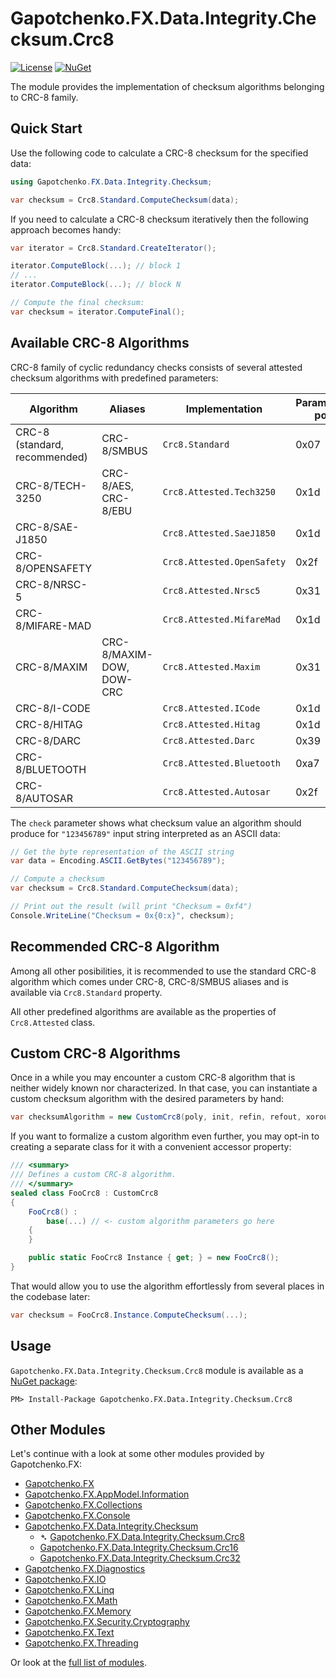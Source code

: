 ﻿# Gapotchenko.FX.Data.Integrity.Checksum.Crc8
[![License](https://img.shields.io/badge/license-MIT-green.svg)](../../../../../LICENSE)
[![NuGet](https://img.shields.io/nuget/v/Gapotchenko.FX.Data.Integrity.Checksum.Crc8.svg)](https://www.nuget.org/packages/Gapotchenko.FX.Data.Integrity.Checksum.Crc8)

The module provides the implementation of checksum algorithms belonging to CRC-8 family.

## Quick Start

Use the following code to calculate a CRC-8 checksum for the specified data:

``` c#
using Gapotchenko.FX.Data.Integrity.Checksum;

var checksum = Crc8.Standard.ComputeChecksum(data);
```

If you need to calculate a CRC-8 checksum iteratively then the following approach becomes handy:

```csharp
var iterator = Crc8.Standard.CreateIterator();

iterator.ComputeBlock(...); // block 1
// ...
iterator.ComputeBlock(...); // block N

// Compute the final checksum:
var checksum = iterator.ComputeFinal();
```

## Available CRC-8 Algorithms

CRC-8 family of cyclic redundancy checks consists of several attested checksum algorithms with predefined parameters:

| Algorithm | Aliases | Implementation | Parameters: poly | init | refin | refout | xorout | check |
| --------- | ------- | -------- | ---- | ---- | ----- | ------ | ------ | ----- |
| CRC-8 (standard, recommended) | CRC-8/SMBUS | `Crc8.Standard` | 0x07 | 0x00 | false | false | 0x00 | 0xf4 |
| CRC-8/TECH-3250 | CRC-8/AES, CRC-8/EBU | `Crc8.Attested.Tech3250` | 0x1d | 0xff | true | true | 0x00 | 0x97 |
| CRC-8/SAE-J1850 | | `Crc8.Attested.SaeJ1850` | 0x1d | 0xff | false | false | 0xff | 0x4b |
| CRC-8/OPENSAFETY | | `Crc8.Attested.OpenSafety` | 0x2f | 0x00 | false | false | 0x00 | 0x3e |
| CRC-8/NRSC-5 | | `Crc8.Attested.Nrsc5` | 0x31 | 0xff | false | false | 0x00 | 0xf7 |
| CRC-8/MIFARE-MAD | | `Crc8.Attested.MifareMad` | 0x1d | 0xc7 | false | false | 0x00 | 0x99 |
| CRC-8/MAXIM | CRC-8/MAXIM-DOW, DOW-CRC | `Crc8.Attested.Maxim` | 0x31 | 0x00 | true | true | 0x00 | 0xa1 |
| CRC-8/I-CODE | | `Crc8.Attested.ICode` | 0x1d | 0xfd | false | false | 0x00 | 0x7e |
| CRC-8/HITAG | | `Crc8.Attested.Hitag` | 0x1d | 0xff | false | false | 0x00 | 0xb4 |
| CRC-8/DARC | | `Crc8.Attested.Darc` | 0x39 | 0x00 | true | true | 0x00 | 0x15 |
| CRC-8/BLUETOOTH | | `Crc8.Attested.Bluetooth` | 0xa7 | 0x00 | true | true | 0x00 | 0x26 |
| CRC-8/AUTOSAR | | `Crc8.Attested.Autosar` | 0x2f | 0xff | false | false | 0xff | 0xdf |

The `check` parameter shows what checksum value an algorithm should produce for `"123456789"` input string interpreted as an ASCII data:

``` c#
// Get the byte representation of the ASCII string
var data = Encoding.ASCII.GetBytes("123456789");

// Compute a checksum
var checksum = Crc8.Standard.ComputeChecksum(data);

// Print out the result (will print "Checksum = 0xf4")
Console.WriteLine("Checksum = 0x{0:x}", checksum);
```

## Recommended CRC-8 Algorithm

Among all other posibilities, it is recommended to use the standard CRC-8 algorithm which comes under CRC-8, CRC-8/SMBUS aliases and is available via `Crc8.Standard` property.

All other predefined algorithms are available as the properties of `Crc8.Attested` class.

## Custom CRC-8 Algorithms

Once in a while you may encounter a custom CRC-8 algorithm that is neither widely known nor characterized.
In that case, you can instantiate a custom checksum algorithm with the desired parameters by hand:

``` c#
var checksumAlgorithm = new CustomCrc8(poly, init, refin, refout, xorout);
```

If you want to formalize a custom algorithm even further, you may opt-in to creating a separate class for it with a convenient accessor property:

``` c#
/// <summary>
/// Defines a custom CRC-8 algorithm.
/// </summary>
sealed class FooCrc8 : CustomCrc8
{
    FooCrc8() :
        base(...) // <- custom algorithm parameters go here
    {
    }

    public static FooCrc8 Instance { get; } = new FooCrc8();
}
```

That would allow you to use the algorithm effortlessly from several places in the codebase later:

``` c#
var checksum = FooCrc8.Instance.ComputeChecksum(...);
```

## Usage

`Gapotchenko.FX.Data.Integrity.Checksum.Crc8` module is available as a [NuGet package](https://nuget.org/packages/Gapotchenko.FX.Data.Integrity.Checksum.Crc8):

```
PM> Install-Package Gapotchenko.FX.Data.Integrity.Checksum.Crc8
```

## Other Modules

Let's continue with a look at some other modules provided by Gapotchenko.FX:

- [Gapotchenko.FX](../../../../Gapotchenko.FX)
- [Gapotchenko.FX.AppModel.Information](../../../../Gapotchenko.FX.AppModel.Information)
- [Gapotchenko.FX.Collections](../../../../Gapotchenko.FX.Collections)
- [Gapotchenko.FX.Console](../../../../Gapotchenko.FX.Console)
- [Gapotchenko.FX.Data.Integrity.Checksum](../Gapotchenko.FX.Data.Integrity.Checksum)
  - &#x27B4; [Gapotchenko.FX.Data.Integrity.Checksum.Crc8](../Gapotchenko.FX.Data.Integrity.Checksum.Crc8)
  - [Gapotchenko.FX.Data.Integrity.Checksum.Crc16](../Gapotchenko.FX.Data.Integrity.Checksum.Crc16)
  - [Gapotchenko.FX.Data.Integrity.Checksum.Crc32](../Gapotchenko.FX.Data.Integrity.Checksum.Crc32)
- [Gapotchenko.FX.Diagnostics](../../../../Gapotchenko.FX.Diagnostics.CommandLine)
- [Gapotchenko.FX.IO](../../../../Gapotchenko.FX.IO)
- [Gapotchenko.FX.Linq](../../../../Gapotchenko.FX.Linq)
- [Gapotchenko.FX.Math](../../../../Gapotchenko.FX.Math)
- [Gapotchenko.FX.Memory](../../../../Gapotchenko.FX.Memory)
- [Gapotchenko.FX.Security.Cryptography](../../../../Security/Cryptography/Gapotchenko.FX.Security.Cryptography)
- [Gapotchenko.FX.Text](../../../../Gapotchenko.FX.Text)
- [Gapotchenko.FX.Threading](../../../../Gapotchenko.FX.Threading)

Or look at the [full list of modules](../../../..#available-modules).
